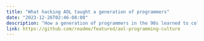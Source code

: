 ```yaml
---
title: "What hacking AOL taught a generation of programmers"
date: "2023-12-26T02:46-08:00"
description: "How a generation of programmers in the 90s learned to collaborate in the most unlikely of places, now on The ReadME Project:"
link: https://github.com/readme/featured/aol-programming-culture
---
```

